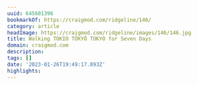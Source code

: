 ```yaml
---
uuid: 645601396
bookmarkOf: https://craigmod.com/ridgeline/146/
category: article
headImage: https://craigmod.com/ridgeline/images/146/146.jpg
title: Walking TOKIO TŌKYŌ TOKYO for Seven Days
domain: craigmod.com
description: 
tags: []
date: '2023-01-26T19:49:17.893Z'
highlights: 
---
```



